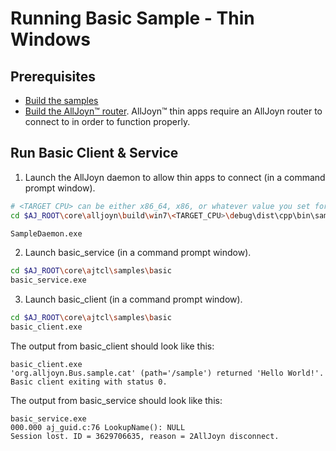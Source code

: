 # Running Basic Sample - Thin Windows

## Prerequisites
* [Build the samples][build-thin-windows]
* [Build the AllJoyn&trade; router][build-windows]. 
  AllJoyn&trade; thin apps require an AllJoyn router to 
  connect to in order to function properly.

## Run Basic Client & Service

1. Launch the AllJoyn daemon to allow thin apps to connect (in a command prompt window).

  ```sh
  # <TARGET CPU> can be either x86_64, x86, or whatever value you set for CPU= when running SCons.
  cd $AJ_ROOT\core\alljoyn\build\win7\<TARGET_CPU>\debug\dist\cpp\bin\samples
  
  SampleDaemon.exe 
   ```
2. Launch basic_service (in a command prompt window).

  ```sh
  cd $AJ_ROOT\core\ajtcl\samples\basic
  basic_service.exe
  ```

3. Launch basic_client (in a command prompt window).

  ```sh
  cd $AJ_ROOT\core\ajtcl\samples\basic
  basic_client.exe
  ``` 

The output from basic_client should look like this:

```
basic_client.exe
'org.alljoyn.Bus.sample.cat' (path='/sample') returned 'Hello World!'.
Basic client exiting with status 0.
```

The output from basic_service should look like this:

```
basic_service.exe
000.000 aj_guid.c:76 LookupName(): NULL
Session lost. ID = 3629706635, reason = 2AllJoyn disconnect.
```

[build-thin-windows]: /develop/building/thin-windows
[build-windows]: /develop/building/windows